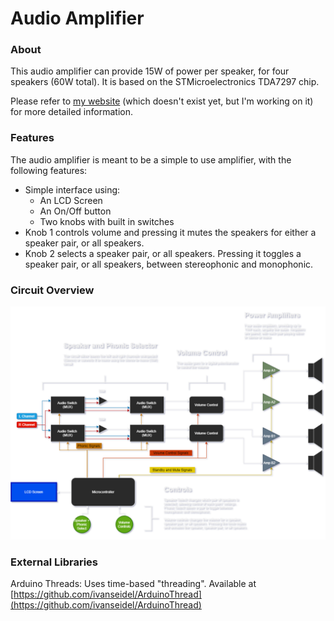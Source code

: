 # Audio Amplifier
### About

This audio amplifier can provide 15W of power per speaker, for four speakers (60W total). It is based on the STMicroelectronics TDA7297 chip.

Please refer to [my website](#) (which doesn't exist yet, but I'm working on it) for more detailed information.

### Features

The audio amplifier is meant to be a simple to use amplifier, with the following features:

- Simple interface using:
  - An LCD Screen
  - An On/Off button
  - Two knobs with built in switches
- Knob 1 controls volume and pressing it mutes the speakers for either a speaker pair, or all speakers.
- Knob 2 selects a speaker pair, or all speakers. Pressing it toggles a speaker pair, or all speakers, between stereophonic and monophonic.

### Circuit Overview

![Audio Amplifier](https://github.com/zlaast/Audio-Amplifier/blob/main/Images/Amplifier%20-%20Flow%20Chart.png)

### External Libraries
Arduino Threads: Uses time-based "threading". Available at [https://github.com/ivanseidel/ArduinoThread](https://github.com/ivanseidel/ArduinoThread)


